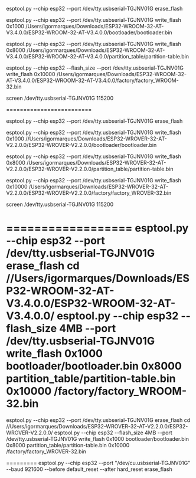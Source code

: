 esptool.py --chip esp32 --port /dev/tty.usbserial-TGJNV01G erase_flash

esptool.py --chip esp32 --port /dev/tty.usbserial-TGJNV01G write_flash 0x1000 /Users/igormarques/Downloads/ESP32-WROOM-32-AT-V3.4.0.0/ESP32-WROOM-32-AT-V3.4.0.0/bootloader/bootloader.bin

esptool.py --chip esp32 --port /dev/tty.usbserial-TGJNV01G write_flash 0x8000 /Users/igormarques/Downloads/ESP32-WROOM-32-AT-V3.4.0.0/ESP32-WROOM-32-AT-V3.4.0.0/partition_table/partition-table.bin

esptool.py --chip esp32 --flash_size --port /dev/tty.usbserial-TGJNV01G write_flash 0x10000 /Users/igormarques/Downloads/ESP32-WROOM-32-AT-V3.4.0.0/ESP32-WROOM-32-AT-V3.4.0.0/factory/factory_WROOM-32.bin


screen /dev/tty.usbserial-TGJNV01G 115200

=========================


esptool.py --chip esp32 --port /dev/tty.usbserial-TGJNV01G erase_flash

esptool.py --chip esp32 --port /dev/tty.usbserial-TGJNV01G write_flash 0x1000 //Users/igormarques/Downloads/ESP32-WROVER-32-AT-V2.2.0.0/ESP32-WROVER-V2.2.0.0/bootloader/bootloader.bin

esptool.py --chip esp32 --port /dev/tty.usbserial-TGJNV01G write_flash 0x8000 /Users/igormarques/Downloads/ESP32-WROVER-32-AT-V2.2.0.0/ESP32-WROVER-V2.2.0.0/partition_table/partition-table.bin

esptool.py --chip esp32 --port /dev/tty.usbserial-TGJNV01G write_flash 0x10000 /Users/igormarques/Downloads/ESP32-WROVER-32-AT-V2.2.0.0/ESP32-WROVER-V2.2.0.0/factory/factory_WROVER-32.bin


screen /dev/tty.usbserial-TGJNV01G 115200


==================
esptool.py --chip esp32 --port /dev/tty.usbserial-TGJNV01G erase_flash
cd //Users/igormarques/Downloads/ESP32-WROOM-32-AT-V3.4.0.0/ESP32-WROOM-32-AT-V3.4.0.0/
esptool.py --chip esp32 --flash_size 4MB --port /dev/tty.usbserial-TGJNV01G write_flash 0x1000 bootloader/bootloader.bin 0x8000 partition_table/partition-table.bin 0x10000 /factory/factory_WROOM-32.bin
==================
esptool.py --chip esp32 --port /dev/tty.usbserial-TGJNV01G erase_flash
cd //Users/igormarques/Downloads/ESP32-WROVER-32-AT-V2.2.0.0/ESP32-WROVER-V2.2.0.0/
esptool.py --chip esp32 --flash_size 4MB  --port /dev/tty.usbserial-TGJNV01G write_flash 0x1000 bootloader/bootloader.bin 0x8000 partition_table/partition-table.bin 0x10000 /factory/factory_WROVER-32.bin


=========
esptool.py --chip esp32 --port "/dev/cu.usbserial-TGJNV01G" --baud 921600  --before default_reset --after hard_reset erase_flash